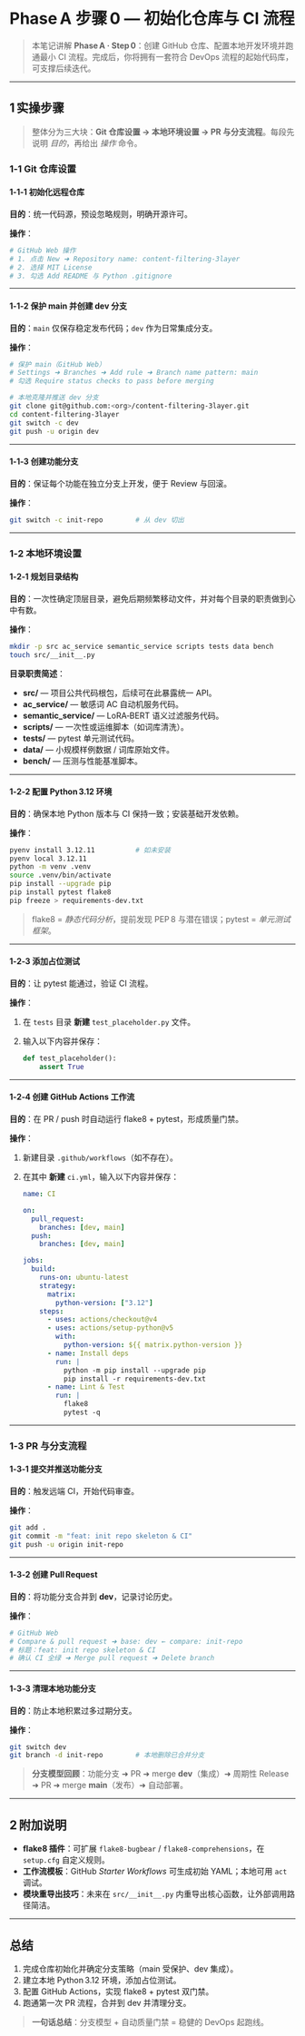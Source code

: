 # Phase A 步骤 0 — 初始化仓库与 CI 流程

> 本笔记讲解 **Phase A · Step 0**：创建 GitHub 仓库、配置本地开发环境并跑通最小 CI 流程。完成后，你将拥有一套符合 DevOps 流程的起始代码库，可支撑后续迭代。

---

## 1 实操步骤

> 整体分为三大块：**Git 仓库设置 → 本地环境设置 → PR 与分支流程**。每段先说明 *目的*，再给出 *操作* 命令。

### 1‑1 Git 仓库设置

#### 1‑1‑1 初始化远程仓库

**目的**：统一代码源，预设忽略规则，明确开源许可。

**操作**：

```bash
# GitHub Web 操作
# 1. 点击 New ➜ Repository name: content-filtering-3layer
# 2. 选择 MIT License
# 3. 勾选 Add README 与 Python .gitignore
```

---

#### 1‑1‑2 保护 main 并创建 dev 分支

**目的**：`main` 仅保存稳定发布代码；`dev` 作为日常集成分支。

**操作**：

```bash
# 保护 main（GitHub Web）
# Settings ➜ Branches ➜ Add rule ➜ Branch name pattern: main
# 勾选 Require status checks to pass before merging

# 本地克隆并推送 dev 分支
git clone git@github.com:<org>/content-filtering-3layer.git
cd content-filtering-3layer
git switch -c dev
git push -u origin dev
```

---

#### 1‑1‑3 创建功能分支

**目的**：保证每个功能在独立分支上开发，便于 Review 与回滚。

**操作**：

```bash
git switch -c init-repo        # 从 dev 切出
```

---

### 1‑2 本地环境设置

#### 1‑2‑1 规划目录结构

**目的**：一次性确定顶层目录，避免后期频繁移动文件，并对每个目录的职责做到心中有数。

**操作**：

```bash
mkdir -p src ac_service semantic_service scripts tests data bench
touch src/__init__.py
```

**目录职责简述**：

* **src/** — 项目公共代码根包，后续可在此暴露统一 API。
* **ac\_service/** — 敏感词 AC 自动机服务代码。
* **semantic\_service/** — LoRA‑BERT 语义过滤服务代码。
* **scripts/** — 一次性或运维脚本（如词库清洗）。
* **tests/** — pytest 单元测试代码。
* **data/** — 小规模样例数据 / 词库原始文件。
* **bench/** — 压测与性能基准脚本。

---

#### 1‑2‑2 配置 Python 3.12 环境

**目的**：确保本地 Python 版本与 CI 保持一致；安装基础开发依赖。

**操作**：

```bash
pyenv install 3.12.11          # 如未安装
pyenv local 3.12.11
python -m venv .venv
source .venv/bin/activate
pip install --upgrade pip
pip install pytest flake8
pip freeze > requirements-dev.txt
```

> flake8 = *静态代码分析*，提前发现 PEP 8 与潜在错误；pytest = *单元测试框架*。

---

#### 1‑2‑3 添加占位测试

**目的**：让 pytest 能通过，验证 CI 流程。

**操作**：

1. 在 `tests` 目录 **新建** `test_placeholder.py` 文件。
2. 输入以下内容并保存：

   ```python
   def test_placeholder():
       assert True
   ```

---

#### 1‑2‑4 创建 GitHub Actions 工作流

**目的**：在 PR / push 时自动运行 flake8 + pytest，形成质量门禁。

**操作**：

1. 新建目录 `.github/workflows`（如不存在）。
2. 在其中 **新建** `ci.yml`，输入以下内容并保存：

   ```yaml
   name: CI

   on:
     pull_request:
       branches: [dev, main]
     push:
       branches: [dev, main]

   jobs:
     build:
       runs-on: ubuntu-latest
       strategy:
         matrix:
           python-version: ["3.12"]
       steps:
         - uses: actions/checkout@v4
         - uses: actions/setup-python@v5
           with:
             python-version: ${{ matrix.python-version }}
         - name: Install deps
           run: |
             python -m pip install --upgrade pip
             pip install -r requirements-dev.txt
         - name: Lint & Test
           run: |
             flake8
             pytest -q
   ```

---

### 1‑3 PR 与分支流程

#### 1‑3‑1 提交并推送功能分支

**目的**：触发远端 CI，开始代码审查。

**操作**：

```bash
git add .
git commit -m "feat: init repo skeleton & CI"
git push -u origin init-repo
```

---

#### 1‑3‑2 创建 Pull Request

**目的**：将功能分支合并到 **dev**，记录讨论历史。

**操作**：

```bash
# GitHub Web
# Compare & pull request ➜ base: dev ← compare: init-repo
# 标题：feat: init repo skeleton & CI
# 确认 CI 全绿 ➜ Merge pull request ➜ Delete branch
```

---

#### 1‑3‑3 清理本地功能分支

**目的**：防止本地积累过多过期分支。

**操作**：

```bash
git switch dev
git branch -d init-repo        # 本地删除已合并分支
```

> **分支模型回顾**：功能分支 ➜ PR ➜ merge **dev**（集成）➜ 周期性 Release ➜ PR ➜ merge **main**（发布）➜ 自动部署。

---

## 2 附加说明

* **flake8 插件**：可扩展 `flake8-bugbear` / `flake8-comprehensions`，在 `setup.cfg` 自定义规则。
* **工作流模板**：GitHub *Starter Workflows* 可生成初始 YAML；本地可用 `act` 调试。
* **模块重导出技巧**：未来在 `src/__init__.py` 内重导出核心函数，让外部调用路径简洁。

---

## 总结

1. 完成仓库初始化并确定分支策略（main 受保护、dev 集成）。
2. 建立本地 Python 3.12 环境，添加占位测试。
3. 配置 GitHub Actions，实现 flake8 + pytest 双门禁。
4. 跑通第一次 PR 流程，合并到 dev 并清理分支。

> **一句话总结**：分支模型 + 自动质量门禁 = 稳健的 DevOps 起跑线。
